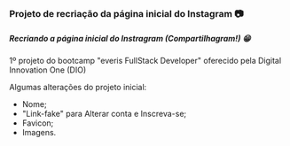 ### Projeto de recriação da página inicial do Instagram :camera:

##### Recriando a página inicial do Instragram (Compartilhagram!) :grin:

1º projeto do bootcamp "everis FullStack Developer" oferecido pela Digital Innovation One (DIO)



Algumas alterações do projeto inicial:

* Nome;
* "Link-fake" para Alterar conta e Inscreva-se;
* Favicon;
* Imagens.